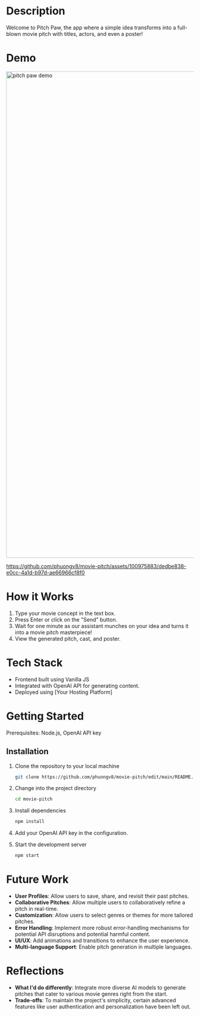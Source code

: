 # Description    
Welcome to Pitch Paw, the app where a simple idea transforms into a full-blown movie pitch with titles, actors, and even a poster!

# Demo
<img width="1302" alt="pitch paw demo" src="https://github.com/phuongv8/movie-pitch/assets/100975883/551d3f51-34ea-42fc-b8c4-611503c3c603">  

https://github.com/phuongv8/movie-pitch/assets/100975883/dedbe838-e0cc-4a1d-b97d-ae66966cf8f0  

# How it Works
1. Type your movie concept in the text box.
2. Press Enter or click on the "Send" button.
3. Wait for one minute as our assistant munches on your idea and turns it into a movie pitch masterpiece!
4. View the generated pitch, cast, and poster.

# Tech Stack
- Frontend built using Vanilla JS
- Integrated with OpenAI API for generating content.
- Deployed using [Your Hosting Platform]

# Getting Started 
Prerequisites: Node.js, OpenAI API key

## Installation
1. Clone the repository to your local machine
   ```sh
   git clone https://github.com/phuongv8/movie-pitch/edit/main/README.md
   ```

2. Change into the project directory
   ```sh
   cd movie-pitch
   ```
3. Install dependencies
   ```sh
   npm install
   ```
4. Add your OpenAI API key in the configuration.

5. Start the development server
   ```sh
   npm start
   ```

# Future Work
- **User Profiles**: Allow users to save, share, and revisit their past pitches.
- **Collaborative Pitches**: Allow multiple users to collaboratively refine a pitch in real-time.
- **Customization**: Allow users to select genres or themes for more tailored pitches.
- **Error Handling**: Implement more robust error-handling mechanisms for potential API disruptions and potential harmful content.
- **UI/UX**: Add animations and transitions to enhance the user experience.
- **Multi-language Support**: Enable pitch generation in multiple languages.

# Reflections
- **What I'd do differently**: Integrate more diverse AI models to generate pitches that cater to various movie genres right from the start.
- **Trade-offs**: To maintain the project's simplicity, certain advanced features like user authentication and personalization have been left out. 
